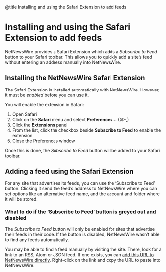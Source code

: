 @title Installing and using the Safari Extension to add feeds

# Installing and using the Safari Extension to add feeds

NetNewsWire provides a Safari Extension which adds a *Subscribe to Feed* button to your Safari toolbar. This allows you to quickly add a site’s feed without entering an address manually into NetNewsWire.



Installing the NetNewsWire Safari Extension
-------------------------------------------

The Safari Extension is installed automatically with NetNewsWire. However, it must be *enabled* before you can use it.

You will enable the extension in Safari:

1. Open Safari
2. Click on the **Safari** menu and select **Preferences…** (⌘-,)
3. Click the **Extensions** panel
4. From the list, click the checkbox beside **Subscribe to Feed** to enable the extension
5. Close the Preferences window

Once this is done, the *Subscribe to Feed* button will be added to your Safari toolbar.



Adding a feed using the Safari Extension
----------------------------------------

For any site that advertises its feeds, you can use the ‘Subscribe to Feed’ button. Clicking it send the feed’s address to NetNewsWire where you can set options like an alternative feed name, and the account and folder where it will be stored.


### What to do if the ‘Subscribe to Feed’ button is greyed out and disabled

The *Subscribe to Feed* button will only be enabled for sites that advertise their feeds in their code. If the button is disabled, NetNewsWire wasn’t able to find any feeds automatically.

You may be able to find a feed manually by visiting the site. There, look for a link to an RSS, Atom or JSON feed. If one exists, you can [add this URL to NetNewsWire directly](adding-feeds.html). Right-click on the link and copy the URL to paste into NetNewsWire.